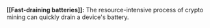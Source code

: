 **[[Fast-draining batteries]]:** The resource-intensive process of crypto mining can quickly drain a device's battery.